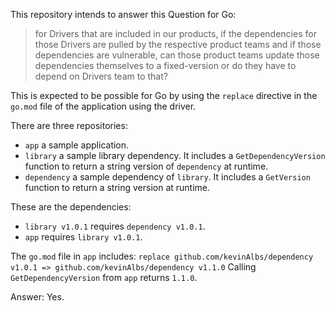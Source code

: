 This repository intends to answer this Question for Go:

> for Drivers that are included in our products, if the dependencies for those Drivers are pulled by the respective product teams and if those dependencies are vulnerable, can those product teams update those dependencies themselves to a fixed-version or do they have to depend on Drivers team to that?

This is expected to be possible for Go by using the `replace` directive in the `go.mod` file of the application using the driver.

There are three repositories:
- `app` a sample application.
- `library` a sample library dependency. It includes a `GetDependencyVersion` function to return a string version of `dependency` at runtime.
- `dependency` a sample dependency of `library`. It includes a `GetVersion` function to return a string version at runtime.

These are the dependencies:
- `library v1.0.1` requires `dependency v1.0.1`.
- `app` requires `library v1.0.1`.

The `go.mod` file in `app` includes: `replace github.com/kevinAlbs/dependency v1.0.1 => github.com/kevinAlbs/dependency v1.1.0`
Calling `GetDependencyVersion` from `app` returns `1.1.0`.

Answer: Yes.
